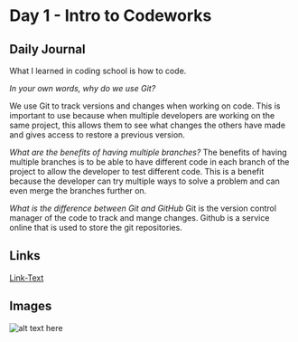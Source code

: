 # Day 1 - Intro to Codeworks

## Daily Journal 

What I learned in coding school is how to code.



*In your own words, why do we use Git?*

We use Git to track versions and changes when working on code. This is important to use because when multiple developers are working on the same project, this allows them to see what changes the others have made and gives access to restore a previous version. 

*What are the benefits of having multiple branches?*
The benefits of having multiple branches is to be able to have different code in each branch of the project to allow the developer to test different code. This is a benefit because the developer can try multiple ways to solve a problem and can even merge the branches further on. 

*What is the difference between Git and GitHub*
Git is the version control manager of the code to track and mange changes. Github is a service online that is used to store the git repositories. 

## Links
[Link-Text](Https://google.com)
<!-- How to enter a link in md. maybe to reference an article -->

## Images
![alt text here](https://placehold.it/200x200x)
